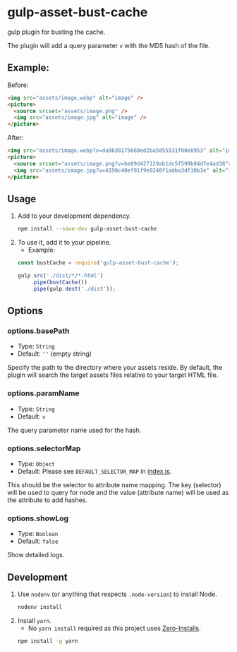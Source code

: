 # gulp-asset-bust-cache

gulp plugin for busting the cache.

The plugin will add a query parameter `v` with the MD5 hash of the file.

## Example:

Before:

```html
<img src="assets/image.webp" alt="image" />
<picture>
  <source srcset="assets/image.png" />
  <img src="assets/image.jpg" alt="image" />
</picture>
```

After:

```html
<img src="assets/image.webp?v=da9b38175660ed2ba5855531f00e8953" alt="image">
<picture>
  <source srcset="assets/image.png?v=be89d427129ab1dc5f599b84d7e4ad38">
  <img src="assets/image.jpg?v=4190c40ef91f9e0248f1adba3df38b1e" alt="image">
</picture>
```

## Usage

1. Add to your development dependency.
    ```sh
    npm install --save-dev gulp-asset-bust-cache
    ```
1. To use it, add it to your pipeline.
    - Example:
    ```javascript
    const bustCache = require('gulp-asset-bust-cache');

    gulp.src('./dist/*/*.html')
        .pipe(bustCache())
        .pipe(gulp.dest('./dist'));
    ```

## Options

### options.basePath

- Type: `String`
- Default: `''` (empty string)

Specify the path to the directory where your assets reside. By default, the plugin will search the target assets files relative to your target HTML file.

### options.paramName

- Type: `String`
- Default: `v`

The query parameter name used for the hash.

### options.selectorMap

- Type: `Object`
- Default: Please see `DEFAULT_SELECTOR_MAP` in [index.js](./index.js).

This should be the selector to attribute name mapping. The key (selector) will be used to query for node and the value (attribute name) will be used as the attribute to add hashes.

### options.showLog

- Type: `Boolean`
- Default: `false`

Show detailed logs.

## Development

1. Use `nodenv` (or anything that respects `.node-version`) to install Node.
    ```sh
    nodenv install
    ```
1. Install `yarn`.
    - No `yarn install` required as this project uses [Zero-Installs](https://yarnpkg.com/features/zero-installs).
    ```sh
    npm install -g yarn
    ```
